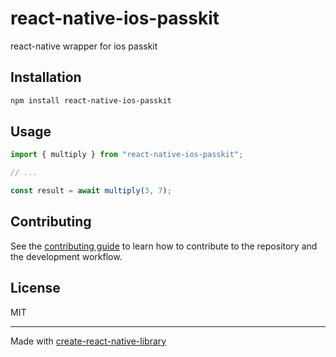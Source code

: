# react-native-ios-passkit
react-native wrapper for ios passkit
## Installation

```sh
npm install react-native-ios-passkit
```

## Usage

```js
import { multiply } from "react-native-ios-passkit";

// ...

const result = await multiply(3, 7);
```

## Contributing

See the [contributing guide](CONTRIBUTING.md) to learn how to contribute to the repository and the development workflow.

## License

MIT

---

Made with [create-react-native-library](https://github.com/callstack/react-native-builder-bob)
